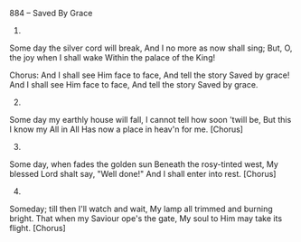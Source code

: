 884 – Saved By Grace


1.
Some day the silver cord will break,
And I no more as now shall sing;
But, O, the joy when I shall wake
Within the palace of the King!

Chorus:
And I shall see Him face to face,
And tell the story  Saved by grace!
And I shall see Him face to face,
And tell the story  Saved by grace.

2.
Some day my earthly house will fall,
I cannot tell how soon 'twill be,
But this I know my All in All
Has now a place in heav'n for me.  [Chorus]

3.
Some day, when fades the golden sun
Beneath the rosy-tinted west,
My blessed Lord shalt say, "Well done!"
And I shall enter into rest.  [Chorus]

4.
Someday; till then I'll watch and wait,
My lamp all trimmed and burning bright.
That when my Saviour ope's the gate, 
My soul to Him may take its flight.  [Chorus]
